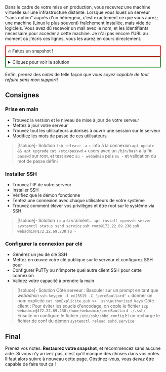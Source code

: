 Dans le cadre de votre mise en production, vous recevrez une machine virtuelle sur une infrastructure distante. Lorsque vous louez un serveur "sans option" auprès d'un hébergeur, c'est exactement ce que vous aurez; une machine (Linux le plus souvent) fraîchement installée, mais vide de logiciels. Vous avez dû recevoir un mail avec le nom, et les identifiants nécessaire pour accéder à cette machine. Je n'ai pas encore l'URL au moment où j'écris ces lignes, vous les aurez en cours directement.

<div style="border:2px solid red;padding:0.5em;">🔥 Faites un snapshot !</div>


<details style="border:2px solid green;padding:0.5em;">
  <summary>Cliquez pour voir la solution</summary>
  
Voici le contenu caché / spoiler.
  
</details>

Enfin, prenez des _notes_ de telle façon que _vous soyez capable de tout refaire sans mon support_!
## Consignes
### Prise en main
 - Trouvez la version et le niveau de mise à jour de votre serveur
 - Mettez à jour votre serveur
 - Trouvez tout les utilisateurs autorisés à ouvrir une session sur le serveur
 - Modifiez les mots de passe de ces utilisateurs
 
> [!soluce]- Solution
> `lsb_release -a` + info à la connexion
> `apt update && apt upgrade`
> `cat /etc/passwd` + users avec un `/bin/bash` à la fin
> `passwd` sur root, et test avec `su - webadmin` puis `su -` et validation du mot de passe défini

### Installer SSH
 - Trouvez l'IP de votre serveur
 - Installer SSH
 - Vérifiez que le démon fonctionne
 - Tentez une connexion avec chaque utilisateurs de votre système
 - Trouvez comment élever vos privilèges et être root sur le système via SSH

> [!soluce]- Solution
> `ip a` si vraiment...
> `apt install openssh-server`
> `systemctl status sshd.service`
> `ssh root@172.22.69.238`
> `ssh webadmin@172.22.69.238`
> `su -`

### Configurer la connexion par clé
 - Générez un jeu de clé SSH
 - Mettez en œuvre votre clé publique sur le serveur et configurez SSH pour
 - Configurer PuTTy ou n'importe quel autre client SSH pour cette connexion
 - Validez votre capacité à prendre la main


> [!soluce]- Solution
> Côté serveur : Basculer sur un prompt en tant que _webadmin_
> `ssh-keygen -t ed25519 -C "pereBoullard"` + donner un nom explicite
> `cat nomExplicite.pub >> .ssh\authorized_keys`
> Côté client : Pour éviter les soucis d'encodage, on copie le fichier
> `scp webadmin@172.22.69.238:/home/webadmin/pereBoullard ./.ssh/`
> Ensuite on configure le fichier `/etc/ssh/shhd_config`
> Et on recharge le fichier de conf du démon `systemctl reload sshd.service`

## Final
Prenez vos notes. **Restaurez votre snapshot**, et recommencez sans aucune aide.
Si vous n'y arrivez pas, c'est qu'il manque des choses dans vos notes. Il faut alors suivre à nouveau cette page. Obstinez-vous, vous _devez_ être capable de faire tout ça !
